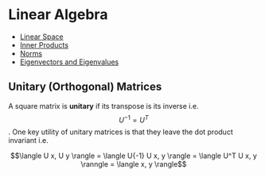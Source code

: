 # Linear Algebra

- [Linear Space](linear_algebra/linear_space.md)
- [Inner Products](linear_algebra/inner_product.md)
- [Norms](linear_algebra/norm.md)
- [Eigenvectors and Eigenvalues](linear_algebra/eigen.md)


## Unitary (Orthogonal) Matrices

A square matrix is __unitary__ if its transpose is its inverse i.e. $$U^{-1} = 
U^T$$. One key utility of unitary matrices is that they leave the dot product
invariant i.e.

$$\langle U x, U y \rangle = \langle U{-1} U x, y \rangle = \langle U^T U x, y
\ranngle = \langle x, y \rangle$$